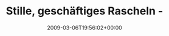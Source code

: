 ---
retweeted: false
source: <a href="http://twitter.com" rel="nofollow">Twitter Web Client</a>
entities:
  hashtags:
  - text: moshpit
    indices:
    - '84'
    - '92'
  symbols: []
  user_mentions: []
  urls: []
display_text_range:
- '0'
- '120'
favorite_count: '0'
id_str: '1289800956'
truncated: false
retweet_count: '0'
id: '1289800956'
created_at: Fri Mar 06 19:56:02 +0000 2009
favorited: false
full_text: 'Stille, geschäftiges Rascheln - und ich bekomm schon wieder Lust auf ne
  ordentliche #moshpit. Bin auf Entzug. Definitiv.'
lang: de
tags:
- moshpit
- pesos:twitter
date: '2009-03-06T19:56:02+00:00'
src: https://twitter.com/bascht/status/1289800956
original_url: https://twitter.com/bascht/status/1289800956
type: twitter_tweet
text: 'Stille, geschäftiges Rascheln - und ich bekomm schon wieder Lust auf ne ordentliche
  #moshpit. Bin auf Entzug. Definitiv.'
title: Stille, geschäftiges Rascheln -

---